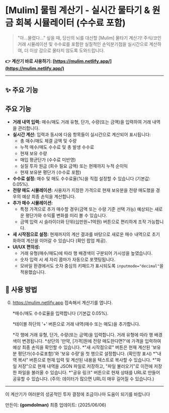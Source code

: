 # [Mulim] 물림 계산기 - 실시간 물타기 & 원금 회복 시뮬레이터 (수수료 포함)

> "아...물렸다..." 싶을 때, 당신의 뇌를 대신할 [Mulim] 물타기 계산기!
> 주식/코인 거래 시뮬레이션 및 수수료를 포함한 실질적인 손익분기점을 실시간으로 계산하여, 더 이상 감으로 물타지 않도록 도와드립니다.

**👉 계산기 바로 사용하기: [https://mulim.netlify.app/](https://mulim.netlify.app/)**

---

## ✨ 주요 기능

## 주요 기능

* **거래 내역 입력:** 매수/매도 거래 유형, 단가, 수량(또는 금액)을 입력하여 거래 내역을 관리합니다.
* **실시간 계산:** 입력과 동시에 다음 항목들이 실시간으로 계산되어 표시됩니다:
    * 총 매수/매도 체결 금액 및 수량
    * 누적 매수/매도 수수료 및 총 발생 수수료
    * 현재 보유 수량
    * 매입 평균단가 (수수료 미반영)
    * 실질 투자 원금 (회수 필요 금액) 또는 현재까지 누적 순이익
    * 현재 보유분 평단가 (수수료 포함)
* **수수료 설정:** 매수 및 매도 수수료율(%)을 직접 설정할 수 있습니다 (기본값: 0.05%).
* **전량 매도 시뮬레이션:** 사용자가 지정한 가격으로 현재 보유분을 전량 매도했을 경우의 예상 최종 손익을 계산합니다.
* **추가 매수 시뮬레이션:**
    * 특정 가격으로 추가 매수할 경우(금액 또는 수량 기준 선택 가능) 예상되는 새로운 평단가와 수익률 변화를 미리 볼 수 있습니다.
    * 금액 입력 시 슬라이더와 단위(십만원~1억원) 버튼으로 편리하게 조작 가능합니다.
* **새 시작점으로 설정:** 현재까지의 계산 결과를 바탕으로 새로운 매수 내역으로 초기화하여 계산을 이어갈 수 있습니다 (확인 팝업 제공).
* **UI/UX 편의성:**
    * 거래 유형(매수/매도)에 따라 행 배경색이 구분되어 가시성을 높였습니다.
    * 숫자 입력 시 세 자리 콤마가 자동으로 포맷팅됩니다.
    * 모바일 환경에서도 숫자 중심의 키패드가 표시되도록 `inputmode="decimal"`을 적용했습니다.


## 🚀 사용 방법

0.  https://mulim.netlify.app 접속해서 계산기를 엽니다.

    *매수/매도 수수료율을 입력합니다 (기본값 0.05%).
    
    *테이블 하단의 '+' 버튼으로 거래 내역(매수 또는 매도)을 추가합니다.
    
    *각 행에 거래 유형, 단가, 수량(또는 금액)을 입력합니다. 거래 유형에 따라 행 배경색이 변경됩니다.
    *상단의 '만약, [가격]원에 전량 매도한다면?'에 가격을 입력하여 예상 최종 손익을 확인할 수 있습니다.
    *"새 시작점으로" 버튼은 현재 계산된 '보유분 평단가(수수료포함)'와 '보유 수량'을 첫 행으로 설정합니다. (확인창 표시)
    *"내역 복사" 버튼으로 현재 입력 및 계산된 내용을 텍스트로 복사할 수 있습니다.
    *"파일 저장"으로 현재 내역을 JSON 파일로 저장하고, "파일 불러오기"로 이전에 저장한 파일을 불러올 수 있습니다.
    *"공유 링크" 버튼으로 현재 상태를 URL로 만들어 공유할 수 있습니다. (주의: 데이터가 많으면 URL이 매우 길어질 수 있습니다.)


---

이 계산기가 여러분의 성공적인 투자 결정에 조금이나마 도움이 되기를 바랍니다

만든이: **(gomdolman)**
최종 업데이트: (2025/06/06)
